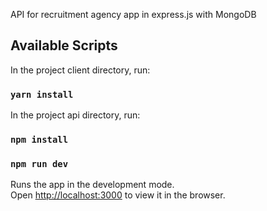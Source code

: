 API for recruitment agency app in express.js with MongoDB

## Available Scripts

In the project client directory, run:

### `yarn install`

In the project api directory, run:

### `npm install`

### `npm run dev`

Runs the app in the development mode.<br />
Open [http://localhost:3000](http://localhost:3000) to view it in the browser.

